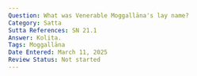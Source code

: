 ```yaml
---
Question: What was Venerable Moggallāna's lay name?
Category: Satta
Sutta References: SN 21.1
Answer: Kolita.
Tags: Moggallāna
Date Entered: March 11, 2025
Review Status: Not started
---
```

